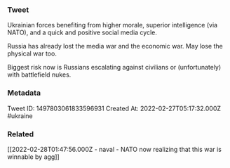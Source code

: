 ### Tweet
Ukrainian forces benefiting from higher morale, superior intelligence (via NATO), and a quick and positive social media cycle.

Russia has already lost the media war and the economic war. May lose the physical war too.

Biggest risk now is Russians escalating against civilians or (unfortunately) with battlefield nukes.

### Metadata
Tweet ID: 1497803061833596931
Created At: 2022-02-27T05:17:32.000Z
#ukraine

### Related
[[2022-02-28T01:47:56.000Z - naval - NATO now realizing that this war is winnable by agg]]
